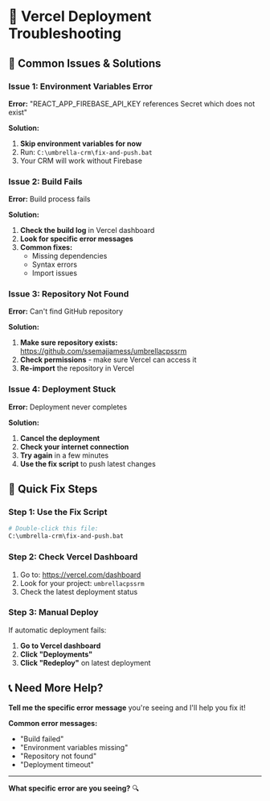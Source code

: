 # 🔧 Vercel Deployment Troubleshooting

## 🚨 Common Issues & Solutions

### **Issue 1: Environment Variables Error**
**Error:** "REACT_APP_FIREBASE_API_KEY references Secret which does not exist"

**Solution:**
1. **Skip environment variables for now**
2. Run: `C:\umbrella-crm\fix-and-push.bat`
3. Your CRM will work without Firebase

### **Issue 2: Build Fails**
**Error:** Build process fails

**Solution:**
1. **Check the build log** in Vercel dashboard
2. **Look for specific error messages**
3. **Common fixes:**
   - Missing dependencies
   - Syntax errors
   - Import issues

### **Issue 3: Repository Not Found**
**Error:** Can't find GitHub repository

**Solution:**
1. **Make sure repository exists:** https://github.com/ssemajjamess/umbrellacpssrm
2. **Check permissions** - make sure Vercel can access it
3. **Re-import** the repository in Vercel

### **Issue 4: Deployment Stuck**
**Error:** Deployment never completes

**Solution:**
1. **Cancel the deployment**
2. **Check your internet connection**
3. **Try again** in a few minutes
4. **Use the fix script** to push latest changes

## 🚀 Quick Fix Steps

### **Step 1: Use the Fix Script**
```bash
# Double-click this file:
C:\umbrella-crm\fix-and-push.bat
```

### **Step 2: Check Vercel Dashboard**
1. Go to: https://vercel.com/dashboard
2. Look for your project: `umbrellacpssrm`
3. Check the latest deployment status

### **Step 3: Manual Deploy**
If automatic deployment fails:
1. **Go to Vercel dashboard**
2. **Click "Deployments"**
3. **Click "Redeploy"** on latest deployment

## 📞 Need More Help?

**Tell me the specific error message** you're seeing and I'll help you fix it!

**Common error messages:**
- "Build failed"
- "Environment variables missing"
- "Repository not found"
- "Deployment timeout"

---

**What specific error are you seeing?** 🔍 